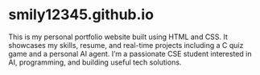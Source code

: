 # smily12345.github.io
This is my personal portfolio website built using HTML and CSS. It showcases my skills, resume, and real-time projects including a C quiz game and a personal AI agent. I’m a passionate CSE student interested in AI, programming, and building useful tech solutions.
